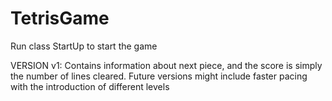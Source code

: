 # TetrisGame

Run class StartUp to start the game

VERSION v1:
Contains information about next piece, and the score is simply the number of lines cleared.
Future versions might include faster pacing with the introduction of different levels

